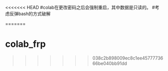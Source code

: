 <<<<<<< HEAD
#colab在更改密码之后会强制重启，其中数据是只读的。
#考虑反弹bash的方式破解

=======
# colab_frp
>>>>>>> 038c2b898009ec8c1ee4577773666be040bb91dd
